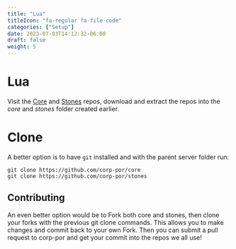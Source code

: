 ```yaml
---
title: "Lua"
titleIcon: "fa-regular fa-file-code"
categories: ["Setup"]
date: 2023-07-03T14:12:32-06:00
draft: false
weight: 5
---
```


# Lua

Visit the [Core](https://github.com/corp-por/core) and [Stones](https://github.com/corp-por/stones) repos, download and extract the repos into the *core* and *stones* folder created earlier.

# Clone

A better option is to have `git` installed and with the parent server folder run:

    git clone https://github.com/corp-por/core
    git clone https://github.com/corp-por/stones

## Contributing

An even better option would be to Fork both core and stones, then clone your forks with the previous git clone commands. This allows you to make changes and commit back to your own Fork. Then you can submit a pull request to corp-por and get your commit into the repos we all use!